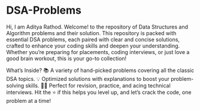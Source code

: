 # DSA-Problems
Hi, I am Aditya Rathod.
Welcome! to the repository of Data Structures and Algorithm problems and their solution.
This repository is packed with essential DSA problems, each paired with clear and concise solutions, crafted to enhance your coding skills and deepen your understanding. Whether you’re preparing for placements, coding interviews, or just love a good brain workout, this is your go-to collection!

What’s Inside?
📚 A variety of hand-picked problems covering all the classic DSA topics.
💡 Optimized solutions with explanations to boost your problem-solving skills.
🧑‍💻 Perfect for revision, practice, and acing technical interviews.
Hit the ⭐ if this helps you level up, and let’s crack the code, one problem at a time!
